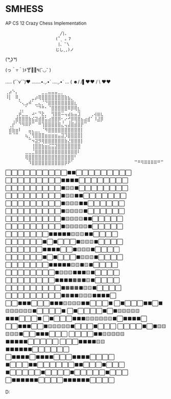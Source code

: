 # SMHESS
 AP CS 12 Crazy Chess Implementation


                            ╱|、
                          (˚ˎ 。7  
                           |、˜〵          
                          じしˍ,)ノ


( ͡❛ ͜ʖ ͡❛)

(っ＾▿＾)۶🍸🌟🍺٩(˘◡˘ )

..... (¯`v´¯)♥
.......•.¸.•´
....¸.•´
... (
☻/
/▌♥♥
/ \ ♥♥


⢀⡴⠑⡄⠀⠀⠀⠀⠀⠀⠀⣀⣀⣤⣤⣤⣀⡀⠀⠀⠀⠀⠀⠀⠀⠀⠀⠀⠀⠀ 
⠸⡇⠀⠿⡀⠀⠀⠀⣀⡴⢿⣿⣿⣿⣿⣿⣿⣿⣷⣦⡀⠀⠀⠀⠀⠀⠀⠀⠀⠀ 
⠀⠀⠀⠀⠑⢄⣠⠾⠁⣀⣄⡈⠙⣿⣿⣿⣿⣿⣿⣿⣿⣆⠀⠀⠀⠀⠀⠀⠀⠀ 
⠀⠀⠀⠀⢀⡀⠁⠀⠀⠈⠙⠛⠂⠈⣿⣿⣿⣿⣿⠿⡿⢿⣆⠀⠀⠀⠀⠀⠀⠀ 
⠀⠀⠀⢀⡾⣁⣀⠀⠴⠂⠙⣗⡀⠀⢻⣿⣿⠭⢤⣴⣦⣤⣹⠀⠀⠀⢀⢴⣶⣆ 
⠀⠀⢀⣾⣿⣿⣿⣷⣮⣽⣾⣿⣥⣴⣿⣿⡿⢂⠔⢚⡿⢿⣿⣦⣴⣾⠁⠸⣼⡿ 
⠀⢀⡞⠁⠙⠻⠿⠟⠉⠀⠛⢹⣿⣿⣿⣿⣿⣌⢤⣼⣿⣾⣿⡟⠉⠀⠀⠀⠀⠀ 
⠀⣾⣷⣶⠇⠀⠀⣤⣄⣀⡀⠈⠻⣿⣿⣿⣿⣿⣿⣿⣿⣿⣿⡇⠀⠀⠀⠀⠀⠀ 
⠀⠉⠈⠉⠀⠀⢦⡈⢻⣿⣿⣿⣶⣶⣶⣶⣤⣽⡹⣿⣿⣿⣿⡇⠀⠀⠀⠀⠀⠀ 
⠀⠀⠀⠀⠀⠀⠀⠉⠲⣽⡻⢿⣿⣿⣿⣿⣿⣿⣷⣜⣿⣿⣿⡇⠀⠀⠀⠀⠀⠀ 
⠀⠀⠀⠀⠀⠀⠀⠀⢸⣿⣿⣷⣶⣮⣭⣽⣿⣿⣿⣿⣿⣿⣿⠀⠀⠀⠀⠀⠀⠀ 
⠀⠀⠀⠀⠀⠀⣀⣀⣈⣿⣿⣿⣿⣿⣿⣿⣿⣿⣿⣿⣿⣿⠇⠀⠀⠀⠀⠀⠀⠀ 
⠀⠀⠀⠀⠀⠀⢿⣿⣿⣿⣿⣿⣿⣿⣿⣿⣿⣿⣿⣿⣿⠃⠀⠀⠀⠀⠀⠀⠀⠀ 
⠀⠀⠀⠀⠀⠀⠀⠹⣿⣿⣿⣿⣿⣿⣿⣿⣿⣿⡿⠟⠁⠀⠀⠀⠀⠀⠀⠀⠀⠀ 
⠀⠀⠀⠀⠀⠀⠀⠀⠀⠉⠛⠻⠿⠿⠿⠿⠛⠉


⬜⬜⬜⬜⬜⬜⬜⬜⬜⬜⬛⬛⬜⬜⬜⬜⬜⬜⬜⬜⬜
⬜⬜⬜⬜⬜⬜⬜⬜⬜⬛⬛⬛⬛⬜⬜⬜⬜⬜⬜⬜⬜
⬜⬜⬜⬜⬜⬜⬜⬜⬜⬛🟨🟨⬛⬜⬜⬜⬜⬜⬜⬜⬜
⬜⬜⬜⬜⬜⬜⬜⬜⬜⬛🟨🟨⬛⬛⬜⬜⬜⬜⬜⬜⬜
⬜⬜⬜⬜⬜⬜⬜⬜⬜⬛🟨🟨🟨⬛⬛⬜⬜⬜⬜⬜⬜
⬜⬜⬜⬜⬜⬜⬜⬜⬜⬛🟨🟨🟨🟨⬛⬜⬜⬜⬜⬜⬜
⬜⬜⬜⬜⬜⬜⬜⬜⬜⬛🟨🟨🟨🟨⬛⬛⬜⬜⬜⬜⬜
⬜⬜⬜⬜⬜⬜⬜⬜⬜⬛🟨🟨🟨🟨🟨⬛⬜⬜⬜⬜⬜
⬜⬜⬜⬜⬜⬜⬜⬛⬛⬛⬛⬛🟨🟨🟨⬛⬛⬜⬜⬜⬜
⬜⬜⬜⬜⬜⬜⬛⬜⬛⬜⬜⬜⬛🟨🟨🟨⬛⬜⬜⬜⬜
⬜⬜⬜⬜⬜⬜⬛⬛⬛⬛⬜⬜⬛🟨🟨🟨⬛⬜⬜⬜⬜
⬜⬜⬜⬜⬜⬜⬛⬜⬛⬜⬜⬜⬛🟨🟨🟨⬛⬜⬜⬜⬜
⬜⬜⬜⬜⬜⬜⬜⬛⬛⬛⬛⬛🟨🟨⬛🟨⬛⬜⬜⬜⬜
⬜⬜⬜⬜⬜⬜⬜⬜⬛🟨🟨🟨⬛⬛⬛🟨⬛⬜⬜⬜⬜
⬜⬜⬜⬜⬜⬜⬜⬜⬛⬛⬛⬛🟫🟫⬛🟨⬛⬜⬜⬜⬜
⬜⬜⬜⬜⬜⬜⬜⬜⬜⬛🟫🟫🟫⬛🟨🟨⬛⬜⬜⬜⬜
⬜⬜⬜⬜⬜⬜⬜⬜⬜⬛🟫⬛⬛🟨🟨🟨⬛⬛⬛⬛⬜
⬜⬜⬛⬛⬛⬜⬜⬜⬛⬛⬛🟨🟨🟨🟨⬛⬛⬜⬜⬜⬛
⬜⬛⬜⬜⬜⬛⬛⬜⬛🟨🟨🟨🟨🟨🟨⬛⬜⬜⬜⬜⬛
⬜⬛⬜⬜⬜⬜⬛⬜⬛🟨🟨🟨🟨🟨⬛⬛⬛⬜⬜⬜⬛
⬜⬛⬜⬜⬜⬛⬛⬛🟨🟨🟨🟨🟨🟨⬛⬜⬛⬛⬛⬛⬜
⬜⬜⬛⬛⬛⬜⬜⬛🟨🟨🟨🟨🟨⬛⬜⬜⬜⬛⬜⬜⬜
⬜⬜⬜⬜⬛⬜⬛🟨🟨🟨🟨🟨⬛⬜⬜⬛⬛⬛⬜⬜⬜
⬜⬜⬜⬜⬛⬛🟨🟨🟨🟨🟨⬛⬛⬛⬛⬛⬜⬜⬜⬜⬜
⬜⬜⬜⬛⬛⬛⬛🟨🟨⬛⬛⬛⬛⬛⬛⬜⬜⬜⬜⬜⬜
⬜⬛⬛⬛⬛⬜⬛⬛⬛⬛⬜⬜⬜⬛⬛⬛⬛⬜⬜⬜⬜
⬛⬜⬜⬜⬛⬛⬜⬜⬜⬜⬜⬜⬛⬛⬜⬜⬜⬛⬜⬜⬜
⬛⬜⬜⬜⬜⬜⬛⬜⬜⬜⬜⬛⬜⬜⬜⬜⬜⬛⬜⬜⬜
⬜⬛⬛⬛⬛⬛⬛⬜⬜⬜⬜⬛⬛⬛⬛⬛⬛⬜⬜⬜⬜


 D: